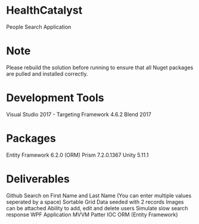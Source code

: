 # HealthCatalyst
People Search Application

# Note
Please rebuild the solution before running to ensure that all Nuget packages are pulled and installed correctly.

# Development Tools
Visual Studio 2017 - Targeting Framework 4.6.2
Blend 2017

# Packages
Entity Framework 6.2.0 (ORM)
Prism 7.2.0.1367
Unity 5.11.1

# Deliverables
Github
Search on First Name and Last Name (You can enter multiple values seperated by a space)
Sortable Grid
Data seeded with 2 records
Images can be attached
Ability to add, edit and delete users
Simulate slow search response
WPF Application
MVVM Patter
IOC
ORM (Entity Framework)


  
